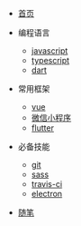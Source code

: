 * [首页](/)

* 编程语言
  * [javascript](/langs/javascript/)
  * [typescript](/langs/typescript/)
  * [dart](/langs/dart/)

* 常用框架
  * [vue](/frameworks/vue/)
  * [微信小程序](/frameworks/miniprogram/)
  * [flutter](/frameworks/flutter/)

* 必备技能
  * [git](/skills/git/)
  * [sass](/skills/sass/)
  * [travis-ci](/skills/travis-ci/)
  * [electron](/skills/electron/)

* [随笔](/essays/)

